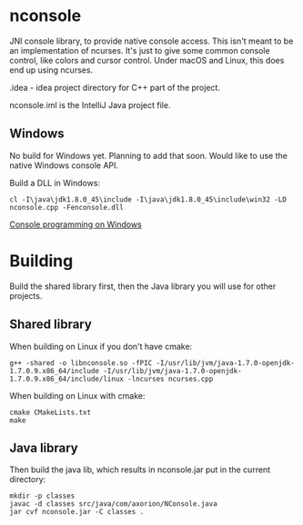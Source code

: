 # nconsole
JNI console library, to provide native console access. This isn't meant to be an implementation of ncurses. 
It's just to give some common console control, like colors and cursor control. Under macOS and Linux, this 
does end up using ncurses. 

.idea - idea project directory for C++ part of the project.

nconsole.iml is the IntelliJ Java project file.

## Windows 
No build for Windows yet. Planning to add that soon. Would like to use the native Windows console API.

Build a DLL in Windows: 

```
cl -I\java\jdk1.8.0_45\include -I\java\jdk1.8.0_45\include\win32 -LD nconsole.cpp -Fenconsole.dll
```

[Console programming on Windows](https://docs.microsoft.com/en-us/windows/console/console-reference)

# Building 
Build the shared library first, then the Java library you will use for other projects.

## Shared library
When building on Linux if you don't have cmake: 

```
g++ -shared -o libnconsole.so -fPIC -I/usr/lib/jvm/java-1.7.0-openjdk-1.7.0.9.x86_64/include -I/usr/lib/jvm/java-1.7.0-openjdk-1.7.0.9.x86_64/include/linux -lncurses ncurses.cpp
```

When building on Linux with cmake:

```
cmake CMakeLists.txt
make
```

## Java library
Then build the java lib, which results in nconsole.jar put in the current directory:

```
mkdir -p classes
javac -d classes src/java/com/axorion/NConsole.java
jar cvf nconsole.jar -C classes .
```

[garfield]: https://github.com/abathur8bit/garfield
[nconsole]: https://github.com/abathur8bit/nconsole
